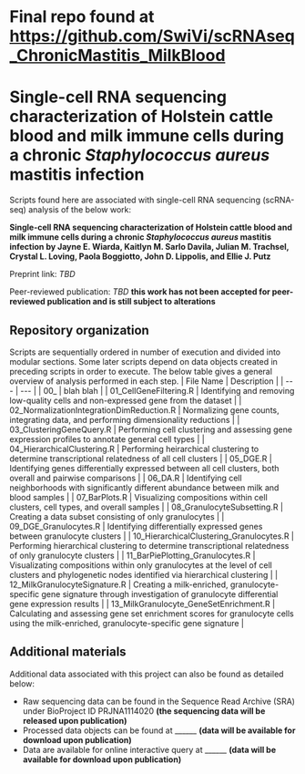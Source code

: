 # Final repo found at https://github.com/SwiVi/scRNAseq_ChronicMastitis_MilkBlood

# Single-cell RNA sequencing characterization of Holstein cattle blood and milk immune cells during a chronic *Staphylococcus aureus* mastitis infection

Scripts found here are associated with single-cell RNA sequencing (scRNA-seq) analysis of the below work:

**Single-cell RNA sequencing characterization of Holstein cattle blood and milk immune cells during a chronic *Staphylococcus aureus* mastitis infection by Jayne E. Wiarda, Kaitlyn M. Sarlo Davila, Julian M. Trachsel, Crystal L. Loving, Paola Boggiotto, John D. Lippolis, and Ellie J. Putz**

Preprint link: *TBD*

Peer-reviewed publication: *TBD* **this work has not been accepted for peer-reviewed publication and is still subject to alterations**

## Repository organization
Scripts are sequentially ordered in number of execution and divided into modular sections. Some later scripts depend on data objects created in preceding scripts in order to execute. The below table gives a general overview of analysis performed in each step.
| File Name | Description |
| --- | --- |
| 00_ | blah blah |
| 01_CellGeneFiltering.R | Identifying and removing low-quality cells and non-expressed gene from the dataset |
| 02_NormalizationIntegrationDimReduction.R | Normalizing gene counts, integrating data, and performing dimensionality reductions |
| 03_ClusteringGeneQuery.R | Performing cell clustering and assessing gene expression profiles to annotate general cell types |
| 04_HierarchicalClustering.R | Performing heirarchical clustering to determine transcriptional relatedness of all cell clusters |
| 05_DGE.R | Identifying genes differentially expressed between all cell clusters, both overall and pairwise comparisons |
| 06_DA.R | Identifying cell neighborhoods with significantly different abundance between milk and blood samples |
| 07_BarPlots.R | Visualizing compositions within cell clusters, cell types, and overall samples |
| 08_GranulocyteSubsetting.R | Creating a data subset consisting of only granulocytes |
| 09_DGE_Granulocytes.R | Identifying differentially expressed genes between granulocyte clusters |
| 10_HierarchicalClustering_Granulocytes.R | Performing hierarchical clustering to determine transcriptional relatedness of only granulocyte clusters |
| 11_BarPiePlotting_Granulocytes.R | Visualizating compositions within only granulocytes at the level of cell clusters and phylogenetic nodes identified via hierarchical clustering |
| 12_MilkGranulocyteSignature.R | Creating a milk-enriched, granulocyte-specific gene signature through investigation of granulocyte differential gene expression results |
| 13_MilkGranulocyte_GeneSetEnrichment.R | Calculating and assessing gene set enrichment scores for granulocyte cells using the milk-enriched, granulocyte-specific gene signature |

## Additional materials
Additional data associated with this project can also be found as detailed below:
* Raw sequencing data can be found in the Sequence Read Archive (SRA) under BioProject ID PRJNA1114020 **(the sequencing data will be released upon publication)**
* Processed data objects can be found at ______ **(data will be available for download upon publication)**
* Data are available for online interactive query at ______ **(data will be available for download upon publication)**

